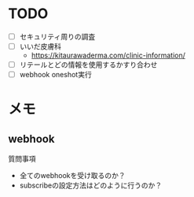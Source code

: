 # TODO

- [ ] セキュリティ周りの調査
- [ ] いいだ皮膚科
  - https://kitaurawaderma.com/clinic-information/
- [ ] リテールとどの情報を使用するかすり合わせ
- [ ] webhook oneshot実行

# メモ

## webhook

質問事項
- 全てのwebhookを受け取るのか？
- subscribeの設定方法はどのように行うのか？
